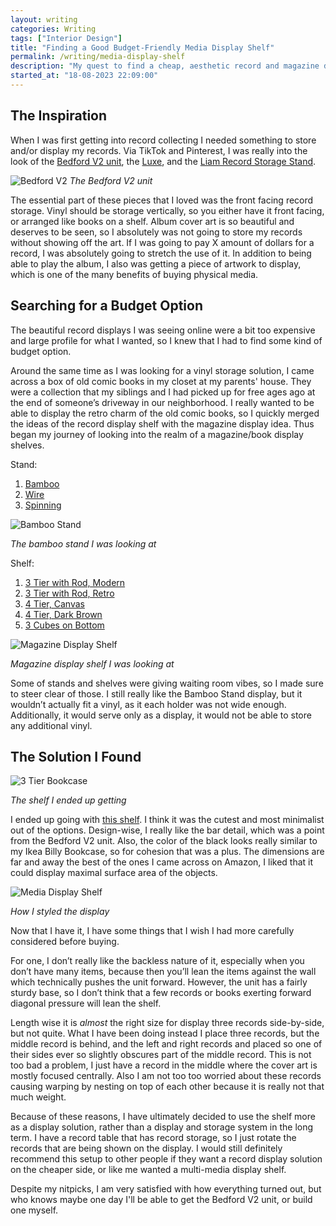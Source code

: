 ```yaml
---
layout: writing
categories: Writing
tags: ["Interior Design"]
title: "Finding a Good Budget-Friendly Media Display Shelf"
permalink: /writing/media-display-shelf
description: "My quest to find a cheap, aesthetic record and magazine display shelf."
started_at: "18-08-2023 22:09:00"
---
```


## The Inspiration
When I was first getting into record collecting I needed something to store and/or display my records. Via TikTok and Pinterest, I was really into the look of the [Bedford V2 unit](https://www.divider-records.com/products/bedford-v2-unit-vinyl-record-storage), the [Luxe](https://www.symbolaudio.com/shop/luxe), and the [Liam Record Storage Stand](https://www.target.com/p/liam-record-storage-stand-crosley/-/A-87726575). 

![Bedford V2](https://www.divider-records.com/cdn/shop/products/il_fullxfull.2637556759_b43m_1024x1024@2x.jpg?v=1622828826)
_The Bedford V2 unit_

The essential part of these pieces that I loved was the front facing record storage. Vinyl should be storage vertically, so you either have it front facing, or arranged like books on a shelf. Album cover art is so beautiful and deserves to be seen, so I absolutely was not going to store my records without showing off the art. If I was going to pay X amount of dollars for a record, I was absolutely going to stretch the use of it. In addition to being able to play the album, I also was getting a piece of artwork to display, which is one of the many benefits of buying physical media.

## Searching for a Budget Option
The beautiful record displays I was seeing online were a bit too expensive and large profile for what I wanted, so I knew that I had to find some kind of budget option. 

Around the same time as I was looking for a vinyl storage solution, I came across a box of old comic books in my closet at my parents' house. They were a collection that my siblings and I had picked up for free ages ago at the end of someone’s driveway in our neighborhood. I really wanted to be able to display the retro charm of the old comic books, so I quickly merged the ideas of the record display shelf with the magazine display idea. Thus began my journey of looking into the realm of a magazine/book display shelves.

Stand:
1. [Bamboo](https://www.amazon.com/dp/B0C3VLWFZC)
2. [Wire](https://www.amazon.com/Safco-Products-6461BL-Construction-Functionality/dp/B009YUXSOW)
3. [Spinning](https://www.amazon.com/Rotating-Organizer-Spinning-Multi-Pocket-Tradeshow/dp/B09FVCQDF8)

![Bamboo Stand](https://m.media-amazon.com/images/I/71H6pFDrOwL._AC_SX679_.jpg)

_The bamboo stand I was looking at_

Shelf:
1. [3 Tier with Rod, Modern](https://www.amazon.com/dp/B09WDQLYYP)
2. [3 Tier with Rod, Retro](https://www.amazon.com/dp/B0BXWVBLDY)
3. [4 Tier, Canvas](https://www.amazon.com/dp/B0833ZHJ85)
4. [4 Tier, Dark Brown](https://www.amazon.com/IRIS-USA-Pocket-Magazine-Light/dp/B07DP23ZMP)
5. [3 Cubes on Bottom](https://www.amazon.com/dp/B0BXSQQLLC)

![Magazine Display Shelf](https://m.media-amazon.com/images/I/91uo0Z+mvDL._AC_SY300_SX300_.jpg)

_Magazine display shelf I was looking at_

Some of stands and shelves were giving waiting room vibes, so I made sure to steer clear of those. I still really like the Bamboo Stand display, but it wouldn’t actually fit a vinyl, as it each holder was not wide enough. Additionally, it would serve only as a display, it would not be able to store any additional vinyl. 

## The Solution I Found

![3 Tier Bookcase](https://m.media-amazon.com/images/I/81RfH3YlJ4L.__AC_SX300_SY300_QL70_FMwebp_.jpg)

_The shelf I ended up getting_

I ended up going with [this shelf](https://www.amazon.com/dp/B09WDQLYYP). I think it was the cutest and most minimalist out of the options. Design-wise, I really like the bar detail, which was a point from the Bedford V2 unit. Also, the color of the black looks really similar to my Ikea Billy Bookcase, so for cohesion that was a plus. The dimensions are far and away the best of the ones I came across on Amazon, I liked that it could display maximal surface area of the objects.

![Media Display Shelf](https://res.cloudinary.com/dvqeiswvr/image/upload/v1692462385/media-display.jpg)

_How I styled the display_

Now that I have it, I have some things that I wish I had more carefully considered before buying. 

For one, I don’t really like the backless nature of it, especially when you don’t have many items, because then you’ll lean the items against the wall which technically pushes the unit forward. However, the unit has a fairly sturdy base, so I don’t think that a few records or books exerting forward diagonal pressure will lean the shelf. 

Length wise it is *almost* the right size for display three records side-by-side, but not quite. What I have been doing instead I place three records, but the middle record is behind, and the left and right records and placed so one of their sides ever so slightly obscures part of the middle record. This is not too bad a problem, I just have a record in the middle where the cover art is mostly focused centrally. Also I am not too too worried about these records causing warping by nesting on top of each other because it is really not that much weight. 

Because of these reasons, I have ultimately decided to use the shelf more as a display solution, rather than a display and storage system in the long term. I have a record table that has record storage, so I just rotate the records that are being shown on the display. I would still definitely recommend this setup to other people if they want a record display solution on the cheaper side, or like me wanted a multi-media display shelf.

Despite my nitpicks, I am very satisfied with how everything turned out, but who knows maybe one day I'll be able to get the Bedford V2 unit, or build one myself.